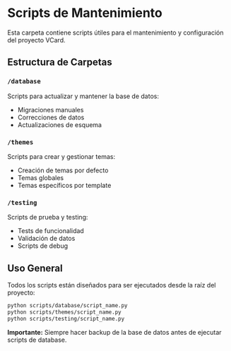 # Scripts de Mantenimiento

Esta carpeta contiene scripts útiles para el mantenimiento y configuración del proyecto VCard.

## Estructura de Carpetas

### `/database`
Scripts para actualizar y mantener la base de datos:
- Migraciones manuales
- Correcciones de datos
- Actualizaciones de esquema

### `/themes`
Scripts para crear y gestionar temas:
- Creación de temas por defecto
- Temas globales
- Temas específicos por template

### `/testing`
Scripts de prueba y testing:
- Tests de funcionalidad
- Validación de datos
- Scripts de debug

## Uso General

Todos los scripts están diseñados para ser ejecutados desde la raíz del proyecto:

```bash
python scripts/database/script_name.py
python scripts/themes/script_name.py
python scripts/testing/script_name.py
```

**Importante:** Siempre hacer backup de la base de datos antes de ejecutar scripts de database.